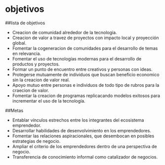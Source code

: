 # objetivos
##lista de objetivos

- Creacion de comunidad alrededor de la tecnologia.
- Creacion de valor a travez de proyectos con impacto local y proyección global.
- Fomentar la cogeneracion de comunidades para el desarrollo de temas en relevancia.
- Fomentar el uso de tecnologías modernas para el desarrollo de productos y proyectos.
- Formar un punto de encuentro entre creativos y personas con ideas.
- Protegerse mutuamente de individuos que buscan beneficio economico sin la creacion de valor real.
- Apoyo mutuo entre personas e individuos de todo tipo de rubros para la craecion de valor.
- Fomentar la creacion de programas replicacando modelos exitosos para incrementar el uso de la tecnología.

##Metas
- Entablar vínculos estrechos entre los integrantes del ecosistema emprendedor.
- Desarrollar habilidades de desenvolvimiento en los emprendedores.
- Fomentar las relaciones aspiracionales, que desembocan en posibles estrategias de negocio.
- Ampliar el criterio de los emprendedores dentro de una perspectiva de negocio.
- Transferencia de conocimiento informal como catalizador de negocios.


